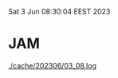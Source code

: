 Sat  3 Jun 08:30:04 EEST 2023
# JAM
<a href='./cache/202306/03_08.log'>./cache/202306/03_08.log</a>
